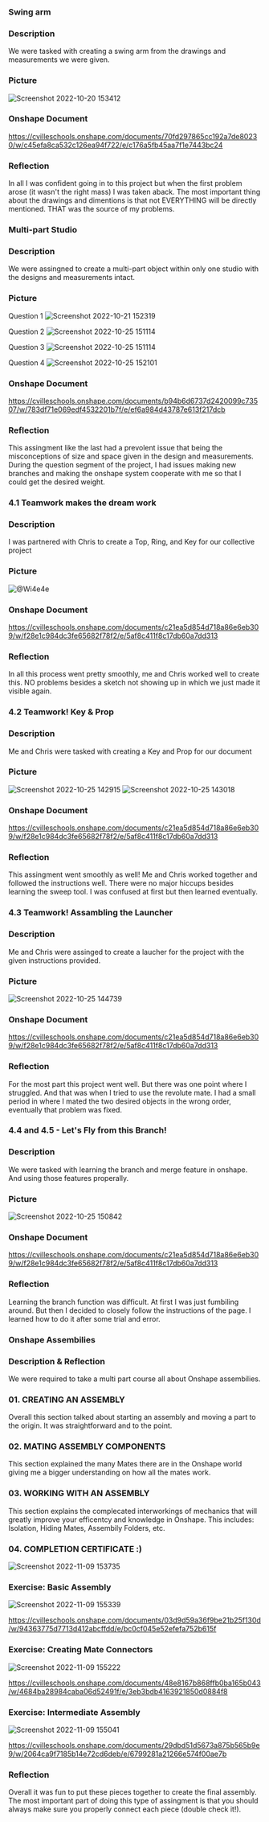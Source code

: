 ### Swing arm

### Description
We were tasked with creating a swing arm from the drawings and measurements we were given.

### Picture
![Screenshot 2022-10-20 153412](https://user-images.githubusercontent.com/112979207/197853853-83a5ced7-b2cd-4861-b44a-097f16274fe6.png)


### Onshape Document
https://cvilleschools.onshape.com/documents/70fd297865cc192a7de80230/w/c45efa8ca532c126ea94f722/e/c176a5fb45aa7f1e7443bc24

### Reflection
In all I was confident going in to this project but when the first problem arose (it wasn't the right mass) I was taken aback. 
The most important thing about the drawings and dimentions is that not EVERYTHING will be directly mentioned. THAT was the 
source of my problems.


### Multi-part Studio 

### Description
We were assingned to create a multi-part object within only one studio with the designs and measurements intact.

### Picture
Question 1
![Screenshot 2022-10-21 152319](https://user-images.githubusercontent.com/112979207/197854299-8d98e4ef-a971-4693-9904-ff779ae93192.png)

Question 2
![Screenshot 2022-10-25 151114](https://user-images.githubusercontent.com/112979207/197862515-3456435c-a32b-4460-9b12-d02be3e3e1e1.png)

Question 3
![Screenshot 2022-10-25 151114](https://user-images.githubusercontent.com/112979207/197862710-4ac513cc-334d-4d88-a803-4416c7e5f35f.png)

Question 4
![Screenshot 2022-10-25 152101](https://user-images.githubusercontent.com/112979207/197863056-ea7301ed-d13a-4635-812e-bc47d4cc5fd4.png)
### Onshape Document
https://cvilleschools.onshape.com/documents/b94b6d6737d2420099c73507/w/783df71e069edf4532201b7f/e/ef6a984d43787e613f217dcb

### Reflection
This assingment like the last had a prevolent issue that being the misconceptions of size and space given in the design and
measurements. During the question segment of the project, I had issues making new branches and making the onshape system 
cooperate with me so that I could get the desired weight.


### 4.1 Teamwork makes the dream work

### Description
I was partnered with Chris to create a Top, Ring, and Key for our collective project
### Picture
![@Wi4e4e](https://user-images.githubusercontent.com/112979207/197854268-c7b3409e-1853-4e17-8810-7ebec2f3b3d7.png)

### Onshape Document
https://cvilleschools.onshape.com/documents/c21ea5d854d718a86e6eb309/w/f28e1c984dc3fe65682f78f2/e/5af8c411f8c17db60a7dd313
### Reflection
In all this process went pretty smoothly, me and Chris worked well to create this. NO problems besides a sketch not showing up
in which we just made it visible again.
### 4.2 Teamwork! Key & Prop

### Description
Me and Chris were tasked with creating a Key and Prop for our document
### Picture
![Screenshot 2022-10-25 142915](https://user-images.githubusercontent.com/112979207/197855134-14945670-ce8b-476e-8ce6-414fb150c8ea.png)
![Screenshot 2022-10-25 143018](https://user-images.githubusercontent.com/112979207/197855163-5bc29b72-e40b-46e7-8ade-72354582fbff.png)


### Onshape Document
https://cvilleschools.onshape.com/documents/c21ea5d854d718a86e6eb309/w/f28e1c984dc3fe65682f78f2/e/5af8c411f8c17db60a7dd313

### Reflection
This assingment went smoothly as well! Me and Chris worked together and followed the instructions well.
There were no major hiccups besides learning the sweep tool. I was confused at first but then learned eventually.
### 4.3 Teamwork! Assambling the Launcher

### Description
Me and Chris were assinged to create a laucher for the project with the given instructions provided.
### Picture
![Screenshot 2022-10-25 144739](https://user-images.githubusercontent.com/112979207/197856789-b134d101-2fc7-4165-b266-ec707c659312.png)

### Onshape Document
https://cvilleschools.onshape.com/documents/c21ea5d854d718a86e6eb309/w/f28e1c984dc3fe65682f78f2/e/5af8c411f8c17db60a7dd313

### Reflection
For the most part this project went well. But there was one point where I struggled. And that was when I tried to use the revolute mate.
I had a small period in where I mated the two desired objects in the wrong order, eventually that problem was fixed.
### 4.4 and 4.5 - Let's Fly from this Branch!

### Description
We were tasked with learning the branch and merge feature in onshape. And using those features properally.
### Picture
![Screenshot 2022-10-25 150842](https://user-images.githubusercontent.com/112979207/197860756-611ac84b-10d4-408b-ab69-b76ee8fe7bea.png)
### Onshape Document
https://cvilleschools.onshape.com/documents/c21ea5d854d718a86e6eb309/w/f28e1c984dc3fe65682f78f2/e/5af8c411f8c17db60a7dd313

### Reflection
Learning the branch function was difficult. At first I was just fumbiling around. But then I decided to closely follow the instructions of the page.
I learned how to do it after some trial and error.

### Onshape Assembilies

### Description & Reflection
We were required to take a multi part course all about Onshape assembilies.

### 01. CREATING AN ASSEMBLY
Overall this section talked about starting an assembly and moving a part to the origin.
It was straightforward and to the point.

### 02. MATING ASSEMBLY COMPONENTS
This section explained the many Mates there are in the Onshape world giving me a bigger understanding
on how all the mates work.
### 03. WORKING WITH AN ASSEMBLY
This section explains the complecated interworkings of mechanics that will greatly improve your efficentcy
and knowledge in Onshape. This includes: Isolation, Hiding Mates, Assembily Folders, etc.
### 04. COMPLETION CERTIFICATE :)

![Screenshot 2022-11-09 153735](https://user-images.githubusercontent.com/112979207/200937538-6f5c48f8-9909-442d-b260-42e3bb702e2e.png)

### Exercise: Basic Assembly
![Screenshot 2022-11-09 155339](https://user-images.githubusercontent.com/112979207/200939536-fd8f0b00-4f78-4dc5-b510-5c627c981cb4.png)

https://cvilleschools.onshape.com/documents/03d9d59a36f9be21b25f130d/w/94363775d7713d412abcffdd/e/bc0cf045e52efefa752b615f
### Exercise: Creating Mate Connectors
![Screenshot 2022-11-09 155222](https://user-images.githubusercontent.com/112979207/200939316-9d94248d-4c30-4271-8e26-ce3373be2697.png)

https://cvilleschools.onshape.com/documents/48e8167b868ffb0ba165b043/w/4684ba28984caba06d52491f/e/3eb3bdb4163921850d0884f8
### Exercise: Intermediate Assembly
![Screenshot 2022-11-09 155041](https://user-images.githubusercontent.com/112979207/200939098-b5504bac-d73b-404b-b99c-c948bee26940.png)

https://cvilleschools.onshape.com/documents/29dbd51d5673a875b565b9e9/w/2064ca9f7185b14e72cd6deb/e/6799281a21266e574f00ae7b

### Reflection
Overall it was fun to put these pieces together to create the final assembly. The most important part of doing this type of assingment is that you should always make sure you properly connect each piece (double check it!).
